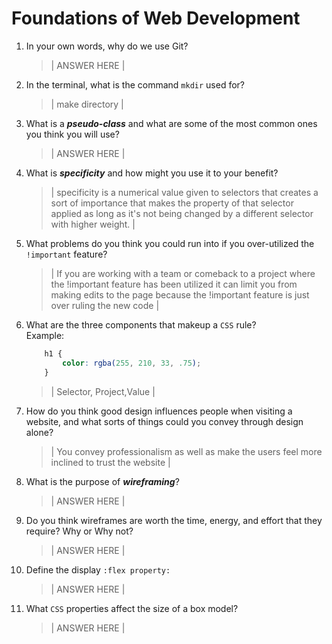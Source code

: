# Foundations of Web Development
01. In your own words, why do we use Git?
    > | ANSWER HERE |

02. In the terminal, what is the command `mkdir` used for?
    > | make directory |

03. What is a ***pseudo-class*** and what are some of the most common ones you think you will use?
    > | ANSWER HERE |

04. What is ***specificity*** and how might you use it to your benefit?
    > | specificity is a numerical value given to selectors that creates a sort of importance that makes the property of that selector applied as long as it's not being changed by a different selector with higher weight. |

05. What problems do you think you could run into if you over-utilized the `!important` feature?
    > | If you are working with a team or comeback to a project where the !important feature has been utilized it can limit you from making edits to the page because the !important feature is just over ruling the new code  |

06. What are the three components that makeup a `CSS` rule? <br> Example:

    ```css
        h1 {
            color: rgba(255, 210, 33, .75);
        }
    ```

    > | Selector, Project,Value |

07. How do you think good design influences people when visiting a website, and what sorts of things could you convey through design alone?
    > | You convey professionalism as well as make the users feel more inclined to trust the website |

08. What is the purpose of ***wireframing***?
    > | ANSWER HERE |

09. Do you think wireframes are worth the time, energy, and effort that they require? Why or Why not?
    > | ANSWER HERE |

10. Define the display `:flex property:`
    > | ANSWER HERE |

11. What `CSS` properties affect the size of a box model?
    > | ANSWER HERE |
